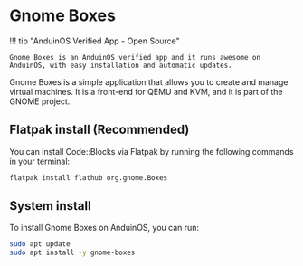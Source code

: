# Gnome Boxes

!!! tip "AnduinOS Verified App - Open Source"

    Gnome Boxes is an AnduinOS verified app and it runs awesome on AnduinOS, with easy installation and automatic updates.

Gnome Boxes is a simple application that allows you to create and manage virtual machines. It is a front-end for QEMU and KVM, and it is part of the GNOME project.

## Flatpak install (Recommended)

You can install Code::Blocks via Flatpak by running the following commands in your terminal:

```bash
flatpak install flathub org.gnome.Boxes
```

## System install

To install Gnome Boxes on AnduinOS, you can run:

```bash
sudo apt update
sudo apt install -y gnome-boxes
```
